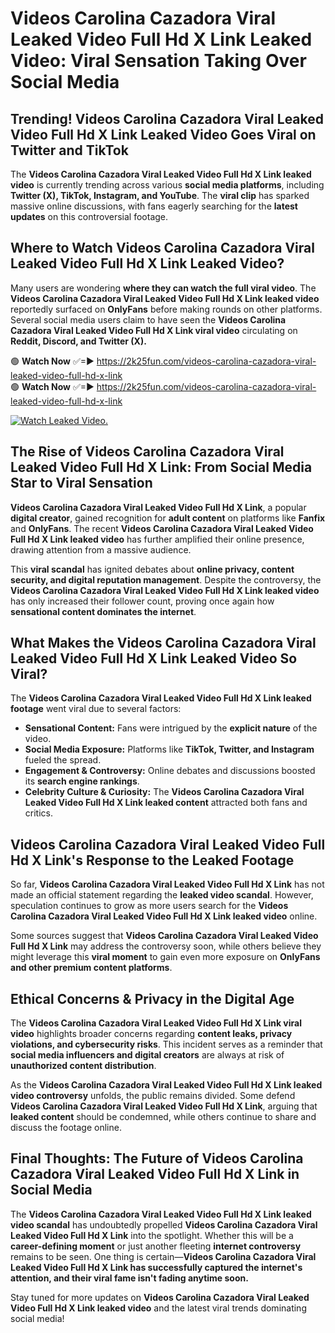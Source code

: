 # Videos Carolina Cazadora Viral Leaked Video Full Hd X Link Leaked Video: Viral Sensation Taking Over Social Media

## **Trending! Videos Carolina Cazadora Viral Leaked Video Full Hd X Link Leaked Video Goes Viral on Twitter and TikTok**
The **Videos Carolina Cazadora Viral Leaked Video Full Hd X Link leaked video** is currently trending across various **social media platforms**, including **Twitter (X), TikTok, Instagram, and YouTube**. The **viral clip** has sparked massive online discussions, with fans eagerly searching for the **latest updates** on this controversial footage.

## **Where to Watch Videos Carolina Cazadora Viral Leaked Video Full Hd X Link Leaked Video?**
Many users are wondering **where they can watch the full viral video**. The **Videos Carolina Cazadora Viral Leaked Video Full Hd X Link leaked video** reportedly surfaced on **OnlyFans** before making rounds on other platforms. Several social media users claim to have seen the **Videos Carolina Cazadora Viral Leaked Video Full Hd X Link viral video** circulating on **Reddit, Discord, and Twitter (X).**

🟢 **Watch Now** ✅=► https://2k25fun.com/videos-carolina-cazadora-viral-leaked-video-full-hd-x-link  
🟢 **Watch Now** ✅=► https://2k25fun.com/videos-carolina-cazadora-viral-leaked-video-full-hd-x-link  

[![Watch Leaked Video.](https://miro.medium.com/v2/resize:fit:828/format:webp/1*cilzJN44JGOrTw9NJCrNHA.gif "Watch Leaked Video")](https://2k25fun.com/videos-carolina-cazadora-viral-leaked-video-full-hd-x-link)

## **The Rise of Videos Carolina Cazadora Viral Leaked Video Full Hd X Link: From Social Media Star to Viral Sensation**
**Videos Carolina Cazadora Viral Leaked Video Full Hd X Link**, a popular **digital creator**, gained recognition for **adult content** on platforms like **Fanfix** and **OnlyFans**. The recent **Videos Carolina Cazadora Viral Leaked Video Full Hd X Link leaked video** has further amplified their online presence, drawing attention from a massive audience.

This **viral scandal** has ignited debates about **online privacy, content security, and digital reputation management**. Despite the controversy, the **Videos Carolina Cazadora Viral Leaked Video Full Hd X Link leaked video** has only increased their follower count, proving once again how **sensational content dominates the internet**.

## **What Makes the Videos Carolina Cazadora Viral Leaked Video Full Hd X Link Leaked Video So Viral?**
The **Videos Carolina Cazadora Viral Leaked Video Full Hd X Link leaked footage** went viral due to several factors:
- **Sensational Content:** Fans were intrigued by the **explicit nature** of the video.
- **Social Media Exposure:** Platforms like **TikTok, Twitter, and Instagram** fueled the spread.
- **Engagement & Controversy:** Online debates and discussions boosted its **search engine rankings**.
- **Celebrity Culture & Curiosity:** The **Videos Carolina Cazadora Viral Leaked Video Full Hd X Link leaked content** attracted both fans and critics.

## **Videos Carolina Cazadora Viral Leaked Video Full Hd X Link's Response to the Leaked Footage**
So far, **Videos Carolina Cazadora Viral Leaked Video Full Hd X Link** has not made an official statement regarding the **leaked video scandal**. However, speculation continues to grow as more users search for the **Videos Carolina Cazadora Viral Leaked Video Full Hd X Link leaked video** online.

Some sources suggest that **Videos Carolina Cazadora Viral Leaked Video Full Hd X Link** may address the controversy soon, while others believe they might leverage this **viral moment** to gain even more exposure on **OnlyFans and other premium content platforms**.

## **Ethical Concerns & Privacy in the Digital Age**
The **Videos Carolina Cazadora Viral Leaked Video Full Hd X Link viral video** highlights broader concerns regarding **content leaks, privacy violations, and cybersecurity risks**. This incident serves as a reminder that **social media influencers and digital creators** are always at risk of **unauthorized content distribution**.

As the **Videos Carolina Cazadora Viral Leaked Video Full Hd X Link leaked video controversy** unfolds, the public remains divided. Some defend **Videos Carolina Cazadora Viral Leaked Video Full Hd X Link**, arguing that **leaked content** should be condemned, while others continue to share and discuss the footage online.

## **Final Thoughts: The Future of Videos Carolina Cazadora Viral Leaked Video Full Hd X Link in Social Media**
The **Videos Carolina Cazadora Viral Leaked Video Full Hd X Link leaked video scandal** has undoubtedly propelled **Videos Carolina Cazadora Viral Leaked Video Full Hd X Link** into the spotlight. Whether this will be a **career-defining moment** or just another fleeting **internet controversy** remains to be seen. One thing is certain—**Videos Carolina Cazadora Viral Leaked Video Full Hd X Link has successfully captured the internet's attention, and their viral fame isn't fading anytime soon.**

Stay tuned for more updates on **Videos Carolina Cazadora Viral Leaked Video Full Hd X Link leaked video** and the latest viral trends dominating social media!